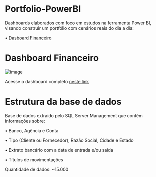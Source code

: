 # Portfolio-PowerBI

Dashboards elaborados com foco em estudos na ferramenta Power BI, visando construir um portfólio com cenários reais do dia a dia:

  •  [Dasboard Financeiro](https://github.com/Igor-Ponciano/Portfolio-PowerBI/tree/main/Dashboard%20Financeiro)

# Dashboard Financeiro

![image](https://github.com/Igor-Ponciano/Portfolio-PowerBI/assets/166520357/e0b1906c-2ea5-4542-a1c9-3180b7000376)

Acesse o dashboard completo [neste link](https://github.com/Igor-Ponciano/Portfolio-PowerBI/tree/main/Dashboard%20Financeiro)

# Estrutura da base de dados

Base de dados extraído pelo SQL Server Management que contém informações sobre:

  • Banco, Agência e Conta
  
  • Tipo (Cliente ou Fornecedor), Razão Social, Cidade e Estado
  
  • Extrato bancário com a data de entrada e/ou saída
  
  • Títulos de movimentações

Quantidade de dados: ~15.000

